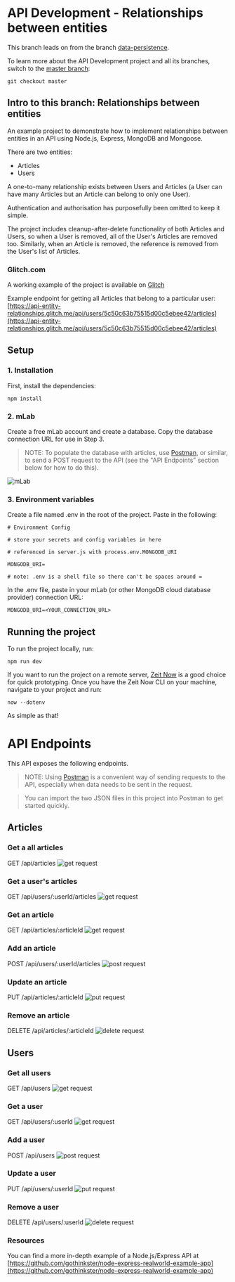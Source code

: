 # API Development - Relationships between entities
This branch leads on from the branch [data-persistence](https://github.com/richjava/api-development/tree/data-persistence).

To learn more about the API Development project and all its branches, switch to the [master branch](https://github.com/richjava/api-development):
````
git checkout master
````

## Intro to this branch: Relationships between entities
An example project to demonstrate how to implement relationships between entities in an API using Node.js, Express, MongoDB and Mongoose.

There are two entities: 
* Articles
* Users

A one-to-many relationship exists between Users and Articles (a User can have many Articles but an Article can belong to only one User).

Authentication and authorisation has purposefully been omitted to keep it simple.

The project includes cleanup-after-delete functionality of both Articles and Users, so when a User is removed, all of the User's Articles are removed too. Similarly, when an Article is removed, the reference is removed from the User's list of Articles.

### Glitch.com
A working example of the project is available on [Glitch](https://glitch.com/edit/#!/api-entity-relationships?path=README.md:16:252)

Example endpoint for getting all Articles that belong to a particular user: [https://api-entity-relationships.glitch.me/api/users/5c50c63b75515d00c5ebee42/articles](https://api-entity-relationships.glitch.me/api/users/5c50c63b75515d00c5ebee42/articles)

## Setup
### 1. Installation
First, install the dependencies:
````
npm install
````
### 2. mLab
Create a free mLab account and create a database. Copy the database connection URL for use in Step 3.

> NOTE: To populate the database with articles, use [Postman](https://www.getpostman.com/), or similar, 
> to send a POST request to the API (see the "API Endpoints" section below for how to do this).

![mLab](https://raw.githubusercontent.com/richjava/api-development/data-persistence/assets/images/f8853aa3-f2d6-40d9-b298-b8a4592fc746_mlab-articles.png "mLab")

### 3. Environment variables
Create a file named .env in the root of the project. Paste in the following:
````
# Environment Config

# store your secrets and config variables in here

# referenced in server.js with process.env.MONGODB_URI

MONGODB_URI=

# note: .env is a shell file so there can't be spaces around =
````

In the .env file, paste in your mLab (or other MongoDB cloud database provider) connection URL:
````
MONGODB_URI=<YOUR_CONNECTION_URL>
````
## Running the project
To run the project locally, run:
````
npm run dev
````
If you want to run the project on a remote server, [Zeit Now](https://zeit.co/now) is a good choice for quick prototyping. Once you have the Zeit Now CLI on your machine, navigate to your project and run:
````
now --dotenv
````
As simple as that!

# API Endpoints
This API exposes the following endpoints. 

> NOTE: Using [Postman](https://www.getpostman.com/) is a convenient way of sending requests to the API, especially when data needs to be sent in the request. 

> You can import the two JSON files in this project into Postman to get started quickly.

## Articles

### Get a all articles
GET /api/articles
![get request](https://raw.githubusercontent.com/richjava/api-development/relationships/assets/images/get-all-articles.PNG "GET Request")

### Get a user's articles
GET /api/users/:userId/articles
![get request](https://raw.githubusercontent.com/richjava/api-development/relationships/assets/images/get-articles.PNG "GET Request")

### Get an article
GET /api/articles/:articleId
![get request](https://raw.githubusercontent.com/richjava/api-development/relationships/assets/images/get-article2.PNG "GET Request")

### Add an article
POST /api/users/:userId/articles
![post request](https://raw.githubusercontent.com/richjava/api-development/relationships/assets/images/add-article.PNG "POST Request")

### Update an article
PUT /api/articles/:articleId
![put request](https://raw.githubusercontent.com/richjava/api-development/relationships/assets/images/update-article2.PNG "PUT Request")

### Remove an article
DELETE /api/articles/:articleId
![delete request](https://raw.githubusercontent.com/richjava/api-development/relationships/assets/images/delete-article2.PNG "DELETE Request")

## Users

### Get all users
GET /api/users
![get request](https://raw.githubusercontent.com/richjava/api-development/relationships/assets/images/get-users.PNG "GET Request")

### Get a user
GET /api/users/:userId
![get request](https://raw.githubusercontent.com/richjava/api-development/relationships/assets/images/get-user.PNG "GET Request")

### Add a user
POST /api/users
![post request](https://raw.githubusercontent.com/richjava/api-development/relationships/assets/images/add-user.PNG "POST Request")

### Update a user
PUT /api/users/:userId
![put request](https://raw.githubusercontent.com/richjava/api-development/relationships/assets/images/update-user.PNG "PUT Request")

### Remove a user
DELETE /api/users/:userId
![delete request](https://raw.githubusercontent.com/richjava/api-development/relationships/assets/images/delete-user.PNG "DELETE Request")

### Resources

You can find a more in-depth example of a Node.js/Express API at [https://github.com/gothinkster/node-express-realworld-example-app](https://github.com/gothinkster/node-express-realworld-example-app)